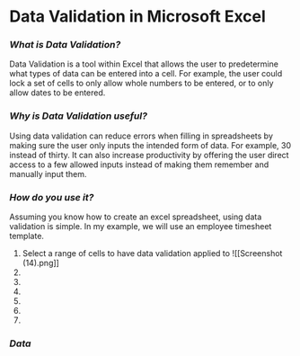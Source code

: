 # Data Validation in Microsoft Excel



### *What is Data Validation?*

Data Validation is a tool within Excel that allows the user to predetermine what types of data can be entered into a cell. For example, the user could lock a set of cells to only allow whole numbers to be entered, or to only allow dates to be entered. 

### *Why is Data Validation useful?*

Using data validation can reduce errors when filling in spreadsheets by making sure the user only inputs the intended form of data. For example, 30 instead of thirty. It can also increase productivity by offering the user direct access to a few allowed inputs instead of making them remember and manually input them. 

### *How do you use it?*

Assuming you know how to create an excel spreadsheet, using data validation is simple. In my example, we will use an employee timesheet template. 

1) Select a range of cells to have data validation applied to
![[Screenshot (14).png]]
2) 
3) 
4) 
5) 
6) 
7) 


### *Data*
